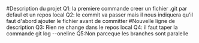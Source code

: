 #Description du projet
Q1: la premiere commande creer un fichier .git par defaul et un repos local
Q2: le commit va passer mais il nous indiquera qu'il faut d'abord ajouter le fichier avant de committer
#Nouvelle ligne de description
Q3: Rien ne change dans le repos local
Q4: il faut taper la commande git log --oneline
Q5:Non parceque les branches sont paralelle